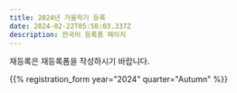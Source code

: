 ```yaml
---
title: 2024년 가을학기 등록
date: 2024-02-22T05:58:03.337Z
description: 한국어 등록폼 페이지
---
```

재등록은 재등록폼을 작성하시기 바랍니다.

{{% registration_form year="2024" quarter="Autumn" %}}
